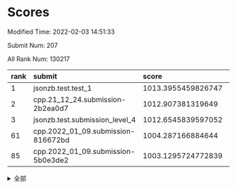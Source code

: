 # Scores

Modified Time: 2022-02-03 14:51:33

Submit Num: 207

All Rank Num: 130217

| rank |               submit               |       score        |       sigma        | pk_num |
| :--- | :--------------------------------- | :----------------- | :----------------- | :----- |
| 1    | jsonzb.test.test_1                 | 1013.3955459826747 | 0.8177390563317447 | 2513   |
| 2    | cpp.21_12_24.submission-2b2ea0d7   | 1012.907381319649  | 0.7921579601712734 | 2517   |
| 3    | jsonzb.test.submission_level_4     | 1012.6545839597052 | 0.8008161889804988 | 2514   |
| 61   | cpp.2022_01_09.submission-816672bd | 1004.287166884644  | 0.7084442330217265 | 2520   |
| 85   | cpp.2022_01_09.submission-5b0e3de2 | 1003.1295724772839 | 0.7317797646513344 | 2514   |


<details>
<summary>全部</summary>

| rank |                 submit                 |       score        |       sigma        | pk_num |
| :--- | :------------------------------------- | :----------------- | :----------------- | :----- |
| 1    | jsonzb.test.test_1                     | 1013.3955459826747 | 0.8177390563317447 | 2513   |
| 2    | cpp.21_12_24.submission-2b2ea0d7       | 1012.907381319649  | 0.7921579601712734 | 2517   |
| 3    | jsonzb.test.submission_level_4         | 1012.6545839597052 | 0.8008161889804988 | 2514   |
| 4    | gobigger.level_3.submission_level_3_33 | 1011.538073729649  | 0.797969197078663  | 2518   |
| 5    | gobigger.level_3.submission_level_3_19 | 1011.5237654577212 | 0.7669671225267278 | 2513   |
| 6    | gobigger.level_3.submission_level_3_3  | 1011.2875383849869 | 0.7926894081380608 | 2518   |
| 7    | gobigger.level_3.submission_level_3_13 | 1011.2816986936971 | 0.7743169836975325 | 2518   |
| 8    | gobigger.level_3.submission_level_3_9  | 1011.2480640704117 | 0.7775744263366701 | 2516   |
| 9    | gobigger.level_3.submission_level_3_16 | 1010.9673401078576 | 0.7619794394328872 | 2510   |
| 10   | gobigger.level_3.submission_level_3_14 | 1010.9408847006221 | 0.7694584096639023 | 2521   |
| 11   | gobigger.level_3.submission_level_3_17 | 1010.7847302531404 | 0.7779328186669563 | 2513   |
| 12   | gobigger.level_3.submission_level_3_38 | 1010.7713721339679 | 0.7402616753584289 | 2516   |
| 13   | gobigger.level_3.submission_level_3_18 | 1010.7662276188291 | 0.7586294579459361 | 2517   |
| 14   | gobigger.level_3.submission_level_3_26 | 1010.7427027942184 | 0.7699509055575192 | 2514   |
| 15   | gobigger.level_3.submission_level_3_32 | 1010.6856685650922 | 0.7662352325746987 | 2518   |
| 16   | gobigger.level_3.submission_level_3_30 | 1010.604249795974  | 0.7717318777047125 | 2517   |
| 17   | gobigger.level_3.submission_level_3_36 | 1010.4986260178971 | 0.7724334428901409 | 2515   |
| 18   | gobigger.level_3.submission_level_3_20 | 1010.4645227400241 | 0.7458905415490849 | 2520   |
| 19   | gobigger.level_3.submission_level_3_21 | 1010.461104170156  | 0.7593943669671447 | 2518   |
| 20   | gobigger.level_3.submission_level_3_34 | 1010.3532854293603 | 0.7766891391994042 | 2520   |
| 21   | gobigger.level_3.submission_level_3_35 | 1010.3056507176883 | 0.7650955634041542 | 2518   |
| 22   | gobigger.level_3.submission_level_3_29 | 1010.1968690205375 | 0.7630641610421292 | 2514   |
| 23   | gobigger.level_3.submission_level_3_31 | 1010.086989299144  | 0.7708199549002209 | 2518   |
| 24   | gobigger.level_3.submission_level_3_12 | 1010.0477217016607 | 0.7455593966813459 | 2520   |
| 25   | gobigger.level_3.submission_level_3_10 | 1010.0390063654927 | 0.7784782303618955 | 2519   |
| 26   | gobigger.level_3.submission_level_3_44 | 1010.0324947304397 | 0.7536120819545808 | 2517   |
| 27   | gobigger.level_3.submission_level_3_4  | 1010.0253109412517 | 0.7501266574625269 | 2520   |
| 28   | gobigger.level_3.submission_level_3_37 | 1010.0218836875042 | 0.7710561616684977 | 2517   |
| 29   | gobigger.level_3.submission_level_3_1  | 1010.0149298100398 | 0.7520945817225881 | 2510   |
| 30   | gobigger.level_3.submission_level_3_25 | 1009.9119418422629 | 0.7492310215804208 | 2512   |
| 31   | gobigger.level_3.submission_level_3_46 | 1009.8932084416505 | 0.7569507960107845 | 2518   |
| 32   | gobigger.level_3.submission_level_3_22 | 1009.8244316679659 | 0.7573616059308557 | 2517   |
| 33   | gobigger.level_3.submission_level_3_47 | 1009.77149342745   | 0.7553696704914431 | 2517   |
| 34   | gobigger.level_3.submission_level_3_48 | 1009.7671526557446 | 0.7403447938747048 | 2511   |
| 35   | gobigger.level_3.submission_level_3_0  | 1009.7580111179537 | 0.7679864926288    | 2518   |
| 36   | gobigger.level_3.submission_level_3_49 | 1009.757763559501  | 0.7801050201038515 | 2514   |
| 37   | gobigger.level_3.submission_level_3_27 | 1009.7187608112243 | 0.7400283903183421 | 2519   |
| 38   | gobigger.level_3.submission_level_3_7  | 1009.5582752084075 | 0.7662612898317873 | 2518   |
| 39   | gobigger.level_3.submission_level_3_15 | 1009.5049481882995 | 0.7470769845416578 | 2518   |
| 40   | gobigger.level_3.submission_level_3_6  | 1009.5039610057282 | 0.7411420598637335 | 2518   |
| 41   | gobigger.level_3.submission_level_3_23 | 1009.3518190167542 | 0.7543364817191569 | 2512   |
| 42   | gobigger.level_3.submission_level_3_40 | 1009.3161919202049 | 0.741610852805062  | 2514   |
| 43   | gobigger.level_3.submission_level_3_28 | 1009.2995178880694 | 0.7844006005032309 | 2514   |
| 44   | gobigger.level_3.submission_level_3_39 | 1009.2783921483887 | 0.74524513243571   | 2515   |
| 45   | gobigger.level_3.submission_level_3_43 | 1009.2095615038476 | 0.7568756033293987 | 2518   |
| 46   | gobigger.level_3.submission_level_3_11 | 1009.1862133146801 | 0.7663783849900805 | 2518   |
| 47   | gobigger.level_3.submission_level_3_5  | 1009.0203463611263 | 0.7873798529540582 | 2516   |
| 48   | gobigger.level_3.submission_level_3_41 | 1008.9864186506227 | 0.7355825759212554 | 2515   |
| 49   | gobigger.level_3.submission_level_3_45 | 1008.9862240950283 | 0.7334430057485284 | 2520   |
| 50   | gobigger.level_3.submission_level_3_8  | 1008.9413603129659 | 0.7440894107973599 | 2514   |
| 51   | gobigger.level_3.submission_level_3_2  | 1008.8338819215435 | 0.7475073502123526 | 2516   |
| 52   | gobigger.level_3.submission_level_3_24 | 1008.5757943745998 | 0.7643550323963557 | 2508   |
| 53   | gobigger.level_3.submission_level_3_42 | 1008.4357083094235 | 0.7434536832374804 | 2518   |
| 54   | gobigger.level_1.submission_level_1_5  | 1005.2927555627646 | 0.7371646890701588 | 2518   |
| 55   | gobigger.level_1.submission_level_1_7  | 1004.907514554275  | 0.7197983116677338 | 2513   |
| 56   | gobigger.level_1.submission_level_1_21 | 1004.8960251933272 | 0.7164701982066808 | 2514   |
| 57   | gobigger.level_1.submission_level_1_31 | 1004.7193678471042 | 0.7186726346287047 | 2517   |
| 58   | gobigger.level_1.submission_level_1_32 | 1004.7017957596    | 0.7339762795907039 | 2516   |
| 59   | gobigger.level_1.submission_level_1_48 | 1004.3845230391286 | 0.7190158835676727 | 2513   |
| 60   | gobigger.level_1.submission_level_1_15 | 1004.346597193525  | 0.7145644884480834 | 2518   |
| 61   | cpp.2022_01_09.submission-816672bd     | 1004.287166884644  | 0.7084442330217265 | 2520   |
| 62   | gobigger.level_1.submission_level_1_24 | 1004.1879815711028 | 0.7112284604058906 | 2517   |
| 63   | gobigger.level_1.submission_level_1_23 | 1004.1277722852192 | 0.7197086792275015 | 2513   |
| 64   | gobigger.level_1.submission_level_1_4  | 1004.1000944430023 | 0.7173835831812425 | 2520   |
| 65   | gobigger.level_1.submission_level_1_40 | 1004.0886427759863 | 0.7215701555657436 | 2515   |
| 66   | gobigger.level_1.submission_level_1_49 | 1004.0878696544427 | 0.7210166103049312 | 2515   |
| 67   | gobigger.level_1.submission_level_1_9  | 1004.0592282967327 | 0.7227846052414614 | 2516   |
| 68   | gobigger.level_1.submission_level_1_18 | 1003.8945136449107 | 0.7239779870403051 | 2516   |
| 69   | gobigger.level_1.submission_level_1_42 | 1003.8527535479926 | 0.7216411556468073 | 2513   |
| 70   | gobigger.level_1.submission_level_1_10 | 1003.5975738708651 | 0.7278225711167061 | 2517   |
| 71   | gobigger.level_1.submission_level_1_28 | 1003.5646916916756 | 0.710925791327053  | 2515   |
| 72   | gobigger.level_1.submission_level_1_8  | 1003.5164916143402 | 0.7165010167954531 | 2521   |
| 73   | gobigger.level_1.submission_level_1_6  | 1003.4874726085001 | 0.7237616261620977 | 2517   |
| 74   | gobigger.level_1.submission_level_1_45 | 1003.435688764033  | 0.7194623948638682 | 2511   |
| 75   | gobigger.level_1.submission_level_1_1  | 1003.4066949556737 | 0.7181718490047333 | 2514   |
| 76   | gobigger.level_1.submission_level_1_13 | 1003.3914862520821 | 0.719622757919473  | 2510   |
| 77   | gobigger.level_1.submission_level_1_0  | 1003.355521759882  | 0.7147067338085421 | 2515   |
| 78   | gobigger.level_1.submission_level_1_37 | 1003.3497606375814 | 0.7153202883613812 | 2514   |
| 79   | gobigger.level_1.submission_level_1_43 | 1003.2588226445941 | 0.7156594719850884 | 2522   |
| 80   | gobigger.level_1.submission_level_1_47 | 1003.2523095622515 | 0.7116527281654809 | 2521   |
| 81   | gobigger.level_1.submission_level_1_35 | 1003.2402513539097 | 0.7236303931635535 | 2521   |
| 82   | gobigger.level_1.submission_level_1_20 | 1003.2280363823184 | 0.7293384798269592 | 2517   |
| 83   | gobigger.level_1.submission_level_1_41 | 1003.2206834440371 | 0.7121623845967805 | 2511   |
| 84   | gobigger.level_1.submission_level_1_26 | 1003.1567450092501 | 0.7002816137180689 | 2514   |
| 85   | cpp.2022_01_09.submission-5b0e3de2     | 1003.1295724772839 | 0.7317797646513344 | 2514   |
| 86   | gobigger.level_1.submission_level_1_36 | 1003.1135976467859 | 0.7054234594257766 | 2514   |
| 87   | gobigger.level_1.submission_level_1_34 | 1002.9256832899403 | 0.7206182847478183 | 2517   |
| 88   | gobigger.level_1.submission_level_1_12 | 1002.9239965339964 | 0.70966152684037   | 2512   |
| 89   | gobigger.level_1.submission_level_1_39 | 1002.872561614558  | 0.7160100486661054 | 2520   |
| 90   | gobigger.level_1.submission_level_1_22 | 1002.8342444515846 | 0.7190127886714656 | 2517   |
| 91   | gobigger.level_1.submission_level_1_30 | 1002.7959933266303 | 0.723883549608487  | 2522   |
| 92   | gobigger.level_1.submission_level_1_19 | 1002.7754272912554 | 0.7138134116428597 | 2518   |
| 93   | gobigger.level_1.submission_level_1_27 | 1002.7746831933024 | 0.7108777315343866 | 2512   |
| 94   | gobigger.level_1.submission_level_1_25 | 1002.7684056181    | 0.7093463281405523 | 2519   |
| 95   | gobigger.level_1.submission_level_1_11 | 1002.7409411736263 | 0.7009275536171234 | 2517   |
| 96   | gobigger.level_1.submission_level_1_3  | 1002.7112250874302 | 0.7133571118594759 | 2514   |
| 97   | gobigger.level_1.submission_level_1_29 | 1002.7070541444359 | 0.7133425313826353 | 2516   |
| 98   | gobigger.level_1.submission_level_1_38 | 1002.6301175186187 | 0.7144718035840277 | 2516   |
| 99   | gobigger.level_1.submission_level_1_17 | 1002.6139391276791 | 0.7244602950898104 | 2512   |
| 100  | gobigger.level_1.submission_level_1_16 | 1002.580860463995  | 0.7209238082905187 | 2517   |
| 101  | gobigger.level_1.submission_level_1_2  | 1002.5663365513196 | 0.7196324492591358 | 2514   |
| 102  | gobigger.level_1.submission_level_1_46 | 1002.414165269966  | 0.7092868012946556 | 2518   |
| 103  | gobigger.level_1.submission_level_1_44 | 1002.3965100953022 | 0.7193921191844431 | 2512   |
| 104  | gobigger.level_1.submission_level_1_33 | 1002.3688390459052 | 0.7096843355881378 | 2516   |
| 105  | gobigger.level_1.submission_level_1_14 | 1001.969618727009  | 0.7122358370352405 | 2514   |
| 106  | gobigger.random.submission_random_12   | 997.0897965076427  | 0.7067865833447293 | 2520   |
| 107  | gobigger.random.submission_random_5    | 997.043304432537   | 0.7110470316455648 | 2517   |
| 108  | gobigger.random.submission_random_35   | 996.753170616695   | 0.7082519351444712 | 2515   |
| 109  | gobigger.random.submission_random_14   | 996.7368284585903  | 0.7096174513918216 | 2518   |
| 110  | gobigger.random.submission_random_27   | 996.513219781205   | 0.7122212359960153 | 2516   |
| 111  | gobigger.random.submission_random_8    | 996.5104138811363  | 0.7140442877117317 | 2508   |
| 112  | gobigger.random.submission_random_33   | 996.3659208982585  | 0.7037425244279045 | 2519   |
| 113  | gobigger.random.submission_random_30   | 996.3337155553297  | 0.7073986005845664 | 2515   |
| 114  | gobigger.random.submission_random_18   | 996.3151923235943  | 0.6993239052958027 | 2512   |
| 115  | gobigger.random.submission_random_1    | 996.2067559325051  | 0.708555776422564  | 2520   |
| 116  | gobigger.random.submission_random_25   | 996.201138759808   | 0.7036275619201415 | 2518   |
| 117  | gobigger.random.submission_random_9    | 996.1839849400097  | 0.7020335455763668 | 2508   |
| 118  | gobigger.random.submission_random_19   | 996.153838023527   | 0.696266626376602  | 2514   |
| 119  | gobigger.random.submission_random_3    | 996.098111291195   | 0.7088384854001669 | 2517   |
| 120  | gobigger.random.submission_random_32   | 996.0426437067027  | 0.7177951656613455 | 2519   |
| 121  | gobigger.random.submission_random_7    | 995.9545154699837  | 0.703985077881008  | 2511   |
| 122  | gobigger.random.submission_random_41   | 995.8523762771605  | 0.7313862922903445 | 2516   |
| 123  | gobigger.random.submission_random_6    | 995.8503308026233  | 0.7151433806664423 | 2522   |
| 124  | gobigger.random.submission_random_38   | 995.8374947038376  | 0.7108083677869326 | 2511   |
| 125  | gobigger.random.submission_random_24   | 995.77405290316    | 0.7162359507235935 | 2519   |
| 126  | gobigger.random.submission_random_2    | 995.7506446898735  | 0.7156329758179896 | 2514   |
| 127  | gobigger.random.submission_random_28   | 995.7105991115889  | 0.7146885314397582 | 2516   |
| 128  | gobigger.random.submission_random_39   | 995.685199374647   | 0.7004753250098624 | 2515   |
| 129  | gobigger.random.submission_random_36   | 995.6211674077033  | 0.7070908413455607 | 2518   |
| 130  | gobigger.random.submission_random_37   | 995.5989966986077  | 0.7113071029983244 | 2518   |
| 131  | gobigger.random.submission_random_22   | 995.5976856254695  | 0.7081630144007268 | 2515   |
| 132  | gobigger.random.submission_random_31   | 995.5914292430052  | 0.7203706097870177 | 2518   |
| 133  | gobigger.random.submission_random_29   | 995.5594530358707  | 0.7132958599302819 | 2518   |
| 134  | gobigger.random.submission_random_4    | 995.5431746855757  | 0.721711192655759  | 2516   |
| 135  | gobigger.random.submission_random_10   | 995.5187337504037  | 0.7170175773601263 | 2521   |
| 136  | gobigger.random.submission_random_34   | 995.499708924773   | 0.7199049724812691 | 2516   |
| 137  | gobigger.random.submission_random_46   | 995.4330809547197  | 0.7226773352281546 | 2513   |
| 138  | gobigger.random.submission_random_49   | 995.4114496563128  | 0.711892812910117  | 2518   |
| 139  | gobigger.random.submission_random_40   | 995.3383148249461  | 0.7135536005881289 | 2516   |
| 140  | gobigger.random.submission_random_21   | 995.3200078491043  | 0.7242565520544564 | 2518   |
| 141  | gobigger.random.submission_random_48   | 995.3128514285826  | 0.7080926493000016 | 2518   |
| 142  | gobigger.random.submission_random_23   | 995.3085695794497  | 0.7169832980380485 | 2516   |
| 143  | gobigger.random.submission_random_47   | 995.3070581587361  | 0.7072399348875972 | 2517   |
| 144  | gobigger.random.submission_random_17   | 995.2518163745948  | 0.7007555901071033 | 2517   |
| 145  | gobigger.random.submission_random_15   | 995.1944704876262  | 0.7157881412186022 | 2515   |
| 146  | gobigger.random.submission_random_13   | 995.1921883713328  | 0.7077376011717954 | 2516   |
| 147  | gobigger.random.submission_random_44   | 995.1528731095887  | 0.7106041314551582 | 2518   |
| 148  | gobigger.random.submission_random_20   | 995.1337893839219  | 0.7000270444673349 | 2516   |
| 149  | gobigger.random.submission_random_26   | 994.9208274226526  | 0.7095813742882952 | 2516   |
| 150  | gobigger.random.submission_random_0    | 994.8878614908696  | 0.7178551529859218 | 2514   |
| 151  | gobigger.random.submission_random_45   | 994.8766169572375  | 0.6995855744933701 | 2519   |
| 152  | gobigger.random.submission_random_16   | 994.8274565493537  | 0.7171697706600745 | 2517   |
| 153  | gobigger.random.submission_random_42   | 994.7237332826473  | 0.7128545627615391 | 2525   |
| 154  | gobigger.random.submission_random_43   | 994.7017010296211  | 0.7131549654967836 | 2522   |
| 155  | gobigger.random.submission_random_11   | 994.5129596379695  | 0.7168679643221053 | 2519   |
| 156  | gobigger.level_2.submission_level_2_2  | 993.8011453176497  | 0.7350148844566791 | 2512   |
| 157  | gobigger.level_2.submission_level_2_20 | 993.4400319003273  | 0.7226750628435822 | 2515   |
| 158  | gobigger.level_2.submission_level_2_9  | 993.4190351247652  | 0.7313033885185667 | 2519   |
| 159  | gobigger.level_2.submission_level_2_31 | 993.3487148701242  | 0.7254983544197177 | 2517   |
| 160  | gobigger.level_2.submission_level_2_11 | 993.1941900065816  | 0.7327324070468819 | 2515   |
| 161  | gobigger.level_2.submission_level_2_1  | 993.0999081878942  | 0.7249709261670928 | 2517   |
| 162  | gobigger.level_2.submission_level_2_18 | 993.0639847174666  | 0.7375909287614711 | 2514   |
| 163  | gobigger.level_2.submission_level_2_37 | 992.9979612333833  | 0.7374075447460556 | 2512   |
| 164  | gobigger.level_2.submission_level_2_36 | 992.9238533984516  | 0.7581846848583258 | 2517   |
| 165  | gobigger.level_2.submission_level_2_0  | 992.9131504852995  | 0.7368172654110239 | 2511   |
| 166  | gobigger.level_2.submission_level_2_3  | 992.8304520389871  | 0.7449496372010628 | 2513   |
| 167  | gobigger.level_2.submission_level_2_46 | 992.829955435605   | 0.7410324553546487 | 2523   |
| 168  | gobigger.level_2.submission_level_2_25 | 992.7786576366533  | 0.7223528606993025 | 2518   |
| 169  | gobigger.level_2.submission_level_2_40 | 992.7243586926564  | 0.7355293299468127 | 2519   |
| 170  | gobigger.level_2.submission_level_2_22 | 992.661820983193   | 0.7565299522384753 | 2516   |
| 171  | gobigger.level_2.submission_level_2_24 | 992.6599679512975  | 0.7654177297043409 | 2517   |
| 172  | gobigger.level_2.submission_level_2_17 | 992.6092588919308  | 0.7347464256964595 | 2515   |
| 173  | gobigger.level_2.submission_level_2_13 | 992.5899493991299  | 0.741084306319638  | 2521   |
| 174  | gobigger.level_2.submission_level_2_39 | 992.569139063006   | 0.7419028605816892 | 2514   |
| 175  | gobigger.level_2.submission_level_2_7  | 992.5615806328306  | 0.7449098290144692 | 2519   |
| 176  | gobigger.level_2.submission_level_2_14 | 992.5365215112173  | 0.7408894985583294 | 2513   |
| 177  | gobigger.level_2.submission_level_2_29 | 992.527662469788   | 0.7422872145519671 | 2514   |
| 178  | gobigger.level_2.submission_level_2_30 | 992.4613307906415  | 0.7435555358800847 | 2520   |
| 179  | gobigger.level_2.submission_level_2_5  | 992.4262384978333  | 0.7256684950123635 | 2516   |
| 180  | gobigger.level_2.submission_level_2_41 | 992.3933983194905  | 0.7435023574207021 | 2513   |
| 181  | gobigger.level_2.submission_level_2_27 | 992.2857687030511  | 0.7339331792508432 | 2519   |
| 182  | gobigger.level_2.submission_level_2_16 | 992.2527858394352  | 0.7423450813282086 | 2518   |
| 183  | gobigger.level_2.submission_level_2_34 | 992.2319202988637  | 0.7419294274426621 | 2514   |
| 184  | gobigger.level_2.submission_level_2_48 | 992.2065083180788  | 0.7605327247178345 | 2516   |
| 185  | gobigger.level_2.submission_level_2_15 | 992.1076270272599  | 0.769214209930866  | 2515   |
| 186  | gobigger.level_2.submission_level_2_8  | 991.9714241864473  | 0.7223729604353655 | 2517   |
| 187  | gobigger.level_2.submission_level_2_47 | 991.910829499458   | 0.7464161662883958 | 2517   |
| 188  | gobigger.level_2.submission_level_2_6  | 991.5958844030537  | 0.7431972902240598 | 2518   |
| 189  | gobigger.level_2.submission_level_2_44 | 991.4860638681109  | 0.7456704029302414 | 2519   |
| 190  | gobigger.level_2.submission_level_2_12 | 991.4665347985685  | 0.74905027292079   | 2516   |
| 191  | gobigger.level_2.submission_level_2_33 | 991.444050406044   | 0.7302610936687017 | 2515   |
| 192  | gobigger.level_2.submission_level_2_10 | 991.4374203272067  | 0.7605360740293192 | 2514   |
| 193  | gobigger.level_2.submission_level_2_43 | 991.3733090078626  | 0.7399527392642997 | 2516   |
| 194  | gobigger.level_2.submission_level_2_42 | 991.3434076287195  | 0.7423191887715148 | 2518   |
| 195  | gobigger.level_2.submission_level_2_32 | 991.2956380408854  | 0.7300068284698324 | 2519   |
| 196  | gobigger.level_2.submission_level_2_35 | 991.275573237698   | 0.7586257980368001 | 2517   |
| 197  | gobigger.level_2.submission_level_2_23 | 991.203628172001   | 0.75927287050017   | 2516   |
| 198  | gobigger.level_2.submission_level_2_19 | 991.1779224748365  | 0.7341345218489341 | 2513   |
| 199  | gobigger.level_2.submission_level_2_28 | 991.0433254176921  | 0.7569588810393468 | 2512   |
| 200  | gobigger.level_2.submission_level_2_45 | 991.0394064001246  | 0.7605922287336934 | 2523   |
| 201  | gobigger.level_2.submission_level_2_49 | 991.0126523438792  | 0.76928892697225   | 2516   |
| 202  | gobigger.level_2.submission_level_2_21 | 990.7206354782888  | 0.7589558411287017 | 2523   |
| 203  | gobigger.level_2.submission_level_2_26 | 990.6333588841313  | 0.7832511807281626 | 2523   |
| 204  | gobigger.level_2.submission_level_2_4  | 990.5580922164343  | 0.7405106251120827 | 2514   |
| 205  | gobigger.level_2.submission_level_2_38 | 989.8338787598494  | 0.7867345155046415 | 2518   |
| 206  | gobigger.none.submission_none_1        | 975.5162154207705  | 1.5170875946607718 | 2513   |
| 207  | gobigger.none.submission_none_0        | 975.3478757337901  | 1.5248350377012703 | 2520   |

</details>